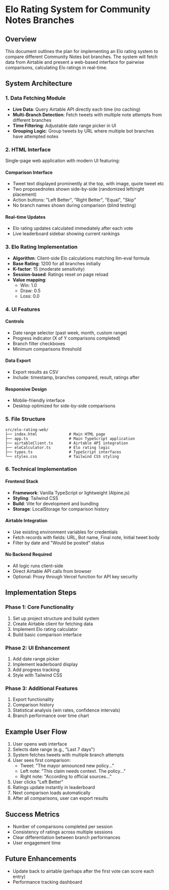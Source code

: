 # Elo Rating System for Community Notes Branches

## Overview

This document outlines the plan for implementing an Elo rating system to compare different Community Notes bot branches. The system will fetch data from Airtable and present a web-based interface for pairwise comparisons, calculating Elo ratings in real-time.

## System Architecture

### 1. Data Fetching Module

- **Live Data**: Query Airtable API directly each time (no caching)
- **Multi-Branch Detection**: Fetch tweets with multiple note attempts from different branches
- **Time Filtering**: Adjustable date range picker in UI
- **Grouping Logic**: Group tweets by URL where multiple bot branches have attempted notes

### 2. HTML Interface

Single-page web application with modern UI featuring:

#### Comparison Interface

- Tweet text displayed prominently at the top, with image, quote tweet etc
- Two proposednotes shown side-by-side (randomized left/right placement)
- Action buttons: "Left Better", "Right Better", "Equal", "Skip"
- No branch names shown during comparison (blind testing)

#### Real-time Updates

- Elo rating updates calculated immediately after each vote
- Live leaderboard sidebar showing current rankings

### 3. Elo Rating Implementation

- **Algorithm**: Client-side Elo calculations matching llm-eval formula
- **Base Rating**: 1200 for all branches initially
- **K-factor**: 15 (moderate sensitivity)
- **Session-based**: Ratings reset on page reload
- **Value mapping**:
  - Win: 1.0
  - Draw: 0.5
  - Loss: 0.0

### 4. UI Features

#### Controls

- Date range selector (past week, month, custom range)
- Progress indicator (X of Y comparisons completed)
- Branch filter checkboxes
- Minimum comparisons threshold

#### Data Export

- Export results as CSV
- Include: timestamp, branches compared, result, ratings after

#### Responsive Design

- Mobile-friendly interface
- Desktop optimized for side-by-side comparisons

### 5. File Structure

```
src/elo-rating-web/
├── index.html              # Main HTML page
├── app.ts                  # Main TypeScript application
├── airtableClient.ts       # Airtable API integration
├── eloCalculator.ts        # Elo rating logic
├── types.ts                # TypeScript interfaces
└── styles.css              # Tailwind CSS styling
```

### 6. Technical Implementation

#### Frontend Stack

- **Framework**: Vanilla TypeScript or lightweight (Alpine.js)
- **Styling**: Tailwind CSS
- **Build**: Vite for development and bundling
- **Storage**: LocalStorage for comparison history

#### Airtable Integration

- Use existing environment variables for credentials
- Fetch records with fields: URL, Bot name, Final note, Initial tweet body
- Filter by date and "Would be posted" status

#### No Backend Required

- All logic runs client-side
- Direct Airtable API calls from browser
- Optional: Proxy through Vercel function for API key security

## Implementation Steps

### Phase 1: Core Functionality

1. Set up project structure and build system
2. Create Airtable client for fetching data
3. Implement Elo rating calculator
4. Build basic comparison interface

### Phase 2: UI Enhancement

1. Add date range picker
2. Implement leaderboard display
3. Add progress tracking
4. Style with Tailwind CSS

### Phase 3: Additional Features

1. Export functionality
2. Comparison history
3. Statistical analysis (win rates, confidence intervals)
4. Branch performance over time chart

## Example User Flow

1. User opens web interface
2. Selects date range (e.g., "Last 7 days")
3. System fetches tweets with multiple branch attempts
4. User sees first comparison:
   - Tweet: "The mayor announced new policy..."
   - Left note: "This claim needs context. The policy..."
   - Right note: "According to official sources..."
5. User clicks "Left Better"
6. Ratings update instantly in leaderboard
7. Next comparison loads automatically
8. After all comparisons, user can export results

## Success Metrics

- Number of comparisons completed per session
- Consistency of ratings across multiple sessions
- Clear differentiation between branch performances
- User engagement time

## Future Enhancements

- Update back to airtable (perhaps after the first vote can score each entry)
- Performance tracking dashboard
